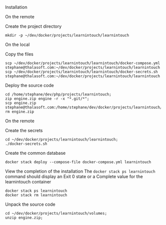 Installation

On the remote

Create the project directory
```
mkdir -p ~/dev/docker/projects/learnintouch/learnintouch
```

On the local

Copy the files
```
scp ~/dev/docker/projects/learnintouch/learnintouch/docker-compose.yml stephane@thalasoft.com:~/dev/docker/projects/learnintouch/learnintouch
scp ~/dev/docker/projects/learnintouch/learnintouch/docker-secrets.sh stephane@thalasoft.com:~/dev/docker/projects/learnintouch/learnintouch
```

Deploy the source code
```
cd /home/stephane/dev/php/projects/learnintouch;
zip engine.zip engine -r -x "*.git/*";
scp engine.zip stephane@thalasoft.com:/home/stephane/dev/docker/projects/learnintouch/volumes/
rm engine.zip
```

On the remote

Create the secrets
```
cd ~/dev/docker/projects/learnintouch/learnintouch;
./docker-secrets.sh
```

Create the common database
```
docker stack deploy --compose-file docker-compose.yml learnintouch
```

View the completion of the installation
The `docker stack ps learnintouch` command should display an Exit 0 state or a Complete value for the learnintouch container
```
docker stack ps learnintouch
docker stack rm learnintouch
```

Unpack the source code
```
cd ~/dev/docker/projects/learnintouch/volumes;
unzip engine.zip;
```

